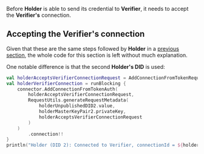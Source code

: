 Before **Holder** is able to send its credential to **Verifier**, it needs to accept the **Verifier's** connection.

## Accepting the Verifier's connection

Given that these are the same steps followed by **Holder** in a [previous section](/wiki/integration-tutorial/holder-accept-issuer-connection), the whole code for this section is left without much explanation.

One notable difference is that the second **Holder's DID** is used:

```kotlin
val holderAcceptsVerifierConnectionRequest = AddConnectionFromTokenRequest(token = verifierConnectionToken)
val holderVerifierConnection = runBlocking {
    connector.AddConnectionFromTokenAuth(
        holderAcceptsVerifierConnectionRequest,
        RequestUtils.generateRequestMetadata(
            holderUnpublishedDID2.value,
            holderMasterKeyPair2.privateKey,
            holderAcceptsVerifierConnectionRequest
        )
    )
        .connection!!
}
println("Holder (DID 2): Connected to Verifier, connectionId = ${holderVerifierConnection.connectionId}")
```
